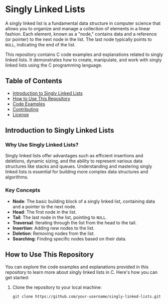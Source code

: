 # Singly Linked Lists

A singly linked list is a fundamental data structure in computer science that allows you to organize and manage a collection of elements in a linear fashion. Each element, known as a "node," contains data and a reference (or pointer) to the next node in the list. The last node typically points to `NULL`, indicating the end of the list.

This repository contains C code examples and explanations related to singly linked lists. It demonstrates how to create, manipulate, and work with singly linked lists using the C programming language.

## Table of Contents

- [Introduction to Singly Linked Lists](#introduction-to-singly-linked-lists)
- [How to Use This Repository](#how-to-use-this-repository)
- [Code Examples](#code-examples)
- [Contributing](#contributing)
- [License](#license)

## Introduction to Singly Linked Lists

### Why Use Singly Linked Lists?

Singly linked lists offer advantages such as efficient insertions and deletions, dynamic sizing, and the ability to represent various data structures like stacks and queues. Understanding and mastering singly linked lists is essential for building more complex data structures and algorithms.

### Key Concepts

- **Node**: The basic building block of a singly linked list, containing data and a pointer to the next node.
- **Head**: The first node in the list.
- **Tail**: The last node in the list, pointing to `NULL`.
- **Traversal**: Iterating through the list from the head to the tail.
- **Insertion**: Adding new nodes to the list.
- **Deletion**: Removing nodes from the list.
- **Searching**: Finding specific nodes based on their data.

## How to Use This Repository

You can explore the code examples and explanations provided in this repository to learn more about singly linked lists in C. Here's how you can get started:

1. Clone the repository to your local machine:

   ```shell
   git clone https://github.com/your-username/singly-linked-lists.git
